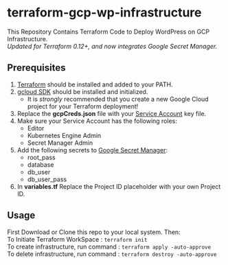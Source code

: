 # terraform-gcp-wp-infrastructure
This Repository Contains Terraform Code to Deploy WordPress on GCP Infrastructure.\
_Updated for Terraform 0.12+, and now integrates Google Secret Manager._ 

## Prerequisites
1. [Terraform](https://www.terraform.io/downloads.html) should be installed and added to your PATH.
2. [gcloud SDK](https://cloud.google.com/sdk/docs/install) should be installed and initialized.
    * It is _strongly_ recommended that you create a new Google Cloud project for your Terraform deployment!
3. Replace the **gcpCreds.json** file with your [Service Account](https://cloud.google.com/iam/docs/creating-managing-service-accounts) key file.
4. Make sure your Service Account has the following roles:
    * Editor
    * Kubernetes Engine Admin
    * Secret Manager Admin
5. Add the following secrets to [Google Secret Manager](https://cloud.google.com/secret-manager):
    * root_pass
    * database
    * db_user
    * db_user_pass
6. In **variables.tf** Replace the Project ID placeholder with your own Project ID.  

## Usage
First Download or Clone this repo to your local system.  Then:  
To Initiate Terraform WorkSpace           : ```terraform init```\
To create infrastructure, run command     : ```terraform apply -auto-approve```\
To delete infrastructure, run command     : ```terraform destroy -auto-approve```
